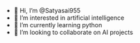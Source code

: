 - 👋 Hi, I’m @Satyasai955
- 👀 I’m interested in artificial intelligence
- 🌱 I’m currently learning python
- 💞️ I’m looking to collaborate on AI projects


<!---
Satyasai955/Satyasai955 is a ✨ special ✨ repository because its `README.md` (this file) appears on your GitHub profile.
You can click the Preview link to take a look at your changes.
--->
